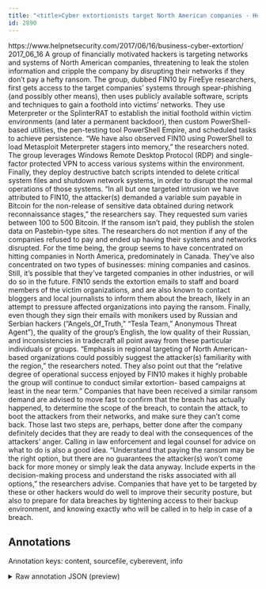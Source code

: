 ```yaml
---
title: "<title>Cyber extortionists target North American companies - Help Net Security</title>"
id: 2890
---
```


<title>Cyber extortionists target North American companies - Help Net Security</title>
<source> https://www.helpnetsecurity.com/2017/06/16/business-cyber-extortion/ </source>
<date> 2017_06_16 </date>
<text>
A group of financially motivated hackers is targeting networks and systems of North American companies, threatening to leak the stolen information and cripple the company by disrupting their networks if they don’t pay a hefty ransom.
The group, dubbed FIN10 by FireEye researchers, first gets access to the target companies’ systems through spear-phishing (and possibly other means), then uses publicly available software, scripts and techniques to gain a foothold into victims’ networks.
They use Meterpreter or the SplinterRAT to establish the initial foothold within victim environments (and later a permanent backdoor), then custom PowerShell-based utilities, the pen-testing tool PowerShell Empire, and scheduled tasks to achieve persistence. 
“We have also observed FIN10 using PowerShell to load Metasploit Meterpreter stagers into memory,” the researchers noted.
The group leverages Windows Remote Desktop Protocol (RDP) and single-factor protected VPN to access various systems within the environment. Finally, they  deploy destructive batch scripts intended to delete critical system files and shutdown network systems, in order to disrupt the normal operations of those systems.
“In all but one targeted intrusion we have attributed to FIN10, the attacker(s) demanded a variable sum payable in Bitcoin for the non-release of sensitive data obtained during network reconnaissance stages,” the researchers say. They requested sum varies between 100 to 500 Bitcoin.
If the ransom isn’t paid, they publish the stolen data on Pastebin-type sites. The researchers do not mention if any of the companies refused to pay and ended up having their systems and networks disrupted.
For the time being, the group seems to have concentrated on hitting companies in North America, predominately in Canada. They’ve also concentrated on two types of businesses: mining companies and casinos. Still, it’s possible that they’ve targeted companies in other industries, or will do so in the future.
FIN10 sends the extortion emails to staff and board members of the victim organizations, and are also known to contact bloggers and local journalists to inform them about the breach, likely in an attempt to pressure affected organizations into paying the ransom.
Finally, even though they sign their emails with monikers used by Russian and Serbian hackers (“Angels_Of_Truth,” “Tesla Team,” Anonymous Threat Agent”), the quality of the group’s English, the low quality of their Russian, and inconsistencies in tradecraft all point away from these particular individuals or groups.
“Emphasis in regional targeting of North American-based organizations could possibly suggest the attacker(s) familiarity with the region,” the researchers noted.
They also point out that the “relative degree of operational success enjoyed by FIN10 makes it highly probable the group will continue to conduct similar extortion- based campaigns at least in the near term.” 
Companies that have been received a similar ransom demand are advised to move fast to confirm that the breach has actually happened, to determine the scope of the breach, to contain the attack, to boot the attackers from their networks, and make sure they can’t come back.
Those last two steps are, perhaps, better done after the company definitely decides that they are ready to deal with the consequences of the attackers’ anger.
Calling in law enforcement and legal counsel for advice on what to do is also a good idea. “Understand that paying the ransom may be the right option, but there are no guarantees the attacker(s) won’t come back for more money or simply leak the data anyway. Include experts in the decision-making process and understand the risks associated with all options,” the researchers advise.
Companies that have yet to be targeted by these or other hackers would do well to improve their security posture, but also to prepare for data breaches by tightening access to their backup environment, and knowing exactly who will be called in to help in case of a breach.
</text>



## Annotations

Annotation keys: content, sourcefile, cyberevent, info

<details>
<summary>Raw annotation JSON (preview)</summary>

```json
{
  "content": "A group of financially motivated hackers is targeting networks and systems of North American companies, threatening to leak the stolen information and cripple the company by disrupting their networks if they don\u2019t pay a hefty ransom. The group, dubbed FIN10 by FireEye researchers, first gets access to the target companies\u2019 systems through spear-phishing (and possibly other means), then uses publicly available software, scripts and techniques to gain a foothold into victims\u2019 networks. They use Meterpreter or the SplinterRAT to establish the initial foothold within victim environments (and later a permanent backdoor), then custom PowerShell-based utilities, the pen-testing tool PowerShell Empire, and scheduled tasks to achieve persistence.  \u201cWe have also observed FIN10 using PowerShell to load Metasploit Meterpreter stagers into memory,\u201d the researchers noted. The group leverages Windows Remote Desktop Protocol (RDP) and single-factor protected VPN to access various systems within the environment. Finally, they  deploy destructive batch scripts intended to delete critical system files and shutdown network systems, in order to disrupt the normal operations of those systems. \u201cIn all but one targeted intrusion we have attributed to FIN10, the attacker(s) demanded a variable sum payable in Bitcoin for the non-release of sensitive data obtained during network reconnaissance stages,\u201d the researchers say. They requested sum varies between 100 to 500 Bitcoin. If the ransom isn\u2019t paid, they publish the stolen data on Pastebin-type sites. The researchers do not mention if any of the companies refused to pay and ended up having their systems and networks disrupted. For the time being, the group seems to have concentrated on hitting companies in North America, predominately in Canada. They\u2019ve also concentrated on two types of businesses: mining companies and casinos. Still, it\u2019s possible that they\u2019ve targeted companies in other industries, or will do so in the future. FIN10 sends the extortion emails to staff and board members of the victim organizations, and are also known to contact bloggers and local journalists to inform them about the breach, likely in an attempt to pressure affected organizations into paying the ransom. Finally, even though they sign their emails with monikers used by Russian and Serbian hackers (\u201cAngels_Of_Truth,\u201d \u201cTesla Team,\u201d Anonymous Threat Agent\u201d), the quality of the group\u2019s English, the low quality of their Russian, and inconsistencies in tradecraft all point away from these particular individuals or groups. \u201cEmphasis in regional targeting of North American-based organizations could possibly suggest the attacker(s) familiarity with the region,\u201d the researchers noted. They also point out that the \u201crelative degree of operational success enjoyed by FIN10 makes it highly probable the group will continue to conduct similar extortion- based campaigns at least in the near term.\u201d  Companies that have been received a similar ransom demand are advised to move fast to confirm that the breach has actually happened, to determine the scope of the breach, to contain the attack, to boot the attackers from their networks, and make sure they can\u2019t come back. Those last two steps are, perhaps, better done after the company definitely decides that they are ready to deal with the consequences of the attackers\u2019 anger. Calling in law enforcement and legal counsel for advice on what to do is also a good idea. \u201cUnderstand that paying the ransom may be the right option, but there are no guarantees the attacker(s) won\u2019t come back for more money or simply leak the data anyway. Include experts in the decision-making process and understand the risks associated with all options,\u201d the researchers advise. Companies that have yet to be targeted by these or other hackers would do well to improve their 
```
</details>
